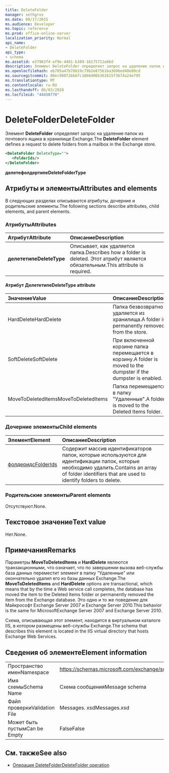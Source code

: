 ```yaml
---
title: DeleteFolder
manager: sethgros
ms.date: 09/17/2015
ms.audience: Developer
ms.topic: reference
ms.prod: office-online-server
localization_priority: Normal
api_name:
- DeleteFolder
api_type:
- schema
ms.assetid: e37963f4-af9e-4481-b389-16175711e66d
description: Элемент DeleteFolder определяет запрос на удаление папок из почтового ящика в хранилище Exchange.
ms.openlocfilehash: eb705a47b78b19c79b2e87561ba3696ed40e09cd
ms.sourcegitcommit: 88ec988f2bb67c1866d06b361615f3674a24e795
ms.translationtype: MT
ms.contentlocale: ru-RU
ms.lasthandoff: 06/03/2020
ms.locfileid: "44458770"
---
```

# <a name="deletefolder"></a><span data-ttu-id="f3aa9-103">DeleteFolder</span><span class="sxs-lookup"><span data-stu-id="f3aa9-103">DeleteFolder</span></span>

<span data-ttu-id="f3aa9-104">Элемент **DeleteFolder** определяет запрос на удаление папок из почтового ящика в хранилище Exchange.</span><span class="sxs-lookup"><span data-stu-id="f3aa9-104">The **DeleteFolder** element defines a request to delete folders from a mailbox in the Exchange store.</span></span> 
  
```XML
<DeleteFolder DeleteType="">
   <FolderIds/>
</DeleteFolder>
```

 <span data-ttu-id="f3aa9-105">**делетефолдертипе**</span><span class="sxs-lookup"><span data-stu-id="f3aa9-105">**DeleteFolderType**</span></span>
## <a name="attributes-and-elements"></a><span data-ttu-id="f3aa9-106">Атрибуты и элементы</span><span class="sxs-lookup"><span data-stu-id="f3aa9-106">Attributes and elements</span></span>

<span data-ttu-id="f3aa9-107">В следующих разделах описываются атрибуты, дочерние и родительские элементы.</span><span class="sxs-lookup"><span data-stu-id="f3aa9-107">The following sections describe attributes, child elements, and parent elements.</span></span>
  
### <a name="attributes"></a><span data-ttu-id="f3aa9-108">Атрибуты</span><span class="sxs-lookup"><span data-stu-id="f3aa9-108">Attributes</span></span>

|<span data-ttu-id="f3aa9-109">**Атрибут**</span><span class="sxs-lookup"><span data-stu-id="f3aa9-109">**Attribute**</span></span>|<span data-ttu-id="f3aa9-110">**Описание**</span><span class="sxs-lookup"><span data-stu-id="f3aa9-110">**Description**</span></span>|
|:-----|:-----|
|<span data-ttu-id="f3aa9-111">**делететипе**</span><span class="sxs-lookup"><span data-stu-id="f3aa9-111">**DeleteType**</span></span> <br/> |<span data-ttu-id="f3aa9-112">Описывает, как удаляется папка.</span><span class="sxs-lookup"><span data-stu-id="f3aa9-112">Describes how a folder is deleted.</span></span> <span data-ttu-id="f3aa9-113">Этот атрибут является обязательным.</span><span class="sxs-lookup"><span data-stu-id="f3aa9-113">This attribute is required.</span></span>  <br/> |
   
#### <a name="deletetype-attribute"></a><span data-ttu-id="f3aa9-114">Атрибут Делететипе</span><span class="sxs-lookup"><span data-stu-id="f3aa9-114">DeleteType attribute</span></span>

|<span data-ttu-id="f3aa9-115">**Значение**</span><span class="sxs-lookup"><span data-stu-id="f3aa9-115">**Value**</span></span>|<span data-ttu-id="f3aa9-116">**Описание**</span><span class="sxs-lookup"><span data-stu-id="f3aa9-116">**Description**</span></span>|
|:-----|:-----|
|<span data-ttu-id="f3aa9-117">HardDelete</span><span class="sxs-lookup"><span data-stu-id="f3aa9-117">HardDelete</span></span>  <br/> |<span data-ttu-id="f3aa9-118">Папка безвозвратно удаляется из хранилища.</span><span class="sxs-lookup"><span data-stu-id="f3aa9-118">A folder is permanently removed from the store.</span></span>  <br/> |
|<span data-ttu-id="f3aa9-119">SoftDelete</span><span class="sxs-lookup"><span data-stu-id="f3aa9-119">SoftDelete</span></span>  <br/> |<span data-ttu-id="f3aa9-120">При включенной корзине папка перемещается в корзину.</span><span class="sxs-lookup"><span data-stu-id="f3aa9-120">A folder is moved to the dumpster if the dumpster is enabled.</span></span>  <br/> |
|<span data-ttu-id="f3aa9-121">MoveToDeletedItems</span><span class="sxs-lookup"><span data-stu-id="f3aa9-121">MoveToDeletedItems</span></span>  <br/> |<span data-ttu-id="f3aa9-122">Папка перемещается в папку "Удаленные".</span><span class="sxs-lookup"><span data-stu-id="f3aa9-122">A folder is moved to the Deleted Items folder.</span></span>  <br/> |
   
### <a name="child-elements"></a><span data-ttu-id="f3aa9-123">Дочерние элементы</span><span class="sxs-lookup"><span data-stu-id="f3aa9-123">Child elements</span></span>

|<span data-ttu-id="f3aa9-124">**Элемент**</span><span class="sxs-lookup"><span data-stu-id="f3aa9-124">**Element**</span></span>|<span data-ttu-id="f3aa9-125">**Описание**</span><span class="sxs-lookup"><span data-stu-id="f3aa9-125">**Description**</span></span>|
|:-----|:-----|
|[<span data-ttu-id="f3aa9-126">фолдеридс</span><span class="sxs-lookup"><span data-stu-id="f3aa9-126">FolderIds</span></span>](folderids.md) <br/> |<span data-ttu-id="f3aa9-127">Содержит массив идентификаторов папок, которые используются для идентификации папок, которые необходимо удалить.</span><span class="sxs-lookup"><span data-stu-id="f3aa9-127">Contains an array of folder identifiers that are used to identify folders to delete.</span></span>  <br/> |
   
### <a name="parent-elements"></a><span data-ttu-id="f3aa9-128">Родительские элементы</span><span class="sxs-lookup"><span data-stu-id="f3aa9-128">Parent elements</span></span>

<span data-ttu-id="f3aa9-129">Отсутствуют.</span><span class="sxs-lookup"><span data-stu-id="f3aa9-129">None.</span></span>
  
## <a name="text-value"></a><span data-ttu-id="f3aa9-130">Текстовое значение</span><span class="sxs-lookup"><span data-stu-id="f3aa9-130">Text value</span></span>

<span data-ttu-id="f3aa9-131">Нет.</span><span class="sxs-lookup"><span data-stu-id="f3aa9-131">None.</span></span>
  
## <a name="remarks"></a><span data-ttu-id="f3aa9-132">Примечания</span><span class="sxs-lookup"><span data-stu-id="f3aa9-132">Remarks</span></span>

<span data-ttu-id="f3aa9-133">Параметры **MoveToDeletedItems** и **HardDelete** являются транзакционными, что означает, что по завершении вызова веб-службы база данных переместит элемент в папку "Удаленные" или окончательно удалил его из базы данных Exchange.</span><span class="sxs-lookup"><span data-stu-id="f3aa9-133">The **MoveToDeletedItems** and **HardDelete** options are transactional, which means that by the time a Web service call completes, the database has moved the item to the Deleted Items folder or permanently removed the item from the Exchange database.</span></span> <span data-ttu-id="f3aa9-134">Это одно и то же поведение для Майкрософт Exchange Server 2007 и Exchange Server 2010.</span><span class="sxs-lookup"><span data-stu-id="f3aa9-134">This behavior is the same for MicrosoftExchange Server 2007 and Exchange Server 2010.</span></span> 
  
<span data-ttu-id="f3aa9-135">Схема, описывающая этот элемент, находится в виртуальном каталоге IIS, в котором размещены веб-службы Exchange.</span><span class="sxs-lookup"><span data-stu-id="f3aa9-135">The schema that describes this element is located in the IIS virtual directory that hosts Exchange Web Services.</span></span>
  
## <a name="element-information"></a><span data-ttu-id="f3aa9-136">Сведения об элементе</span><span class="sxs-lookup"><span data-stu-id="f3aa9-136">Element information</span></span>

|||
|:-----|:-----|
|<span data-ttu-id="f3aa9-137">Пространство имен</span><span class="sxs-lookup"><span data-stu-id="f3aa9-137">Namespace</span></span>  <br/> |https://schemas.microsoft.com/exchange/services/2006/messages  <br/> |
|<span data-ttu-id="f3aa9-138">Имя схемы</span><span class="sxs-lookup"><span data-stu-id="f3aa9-138">Schema Name</span></span>  <br/> |<span data-ttu-id="f3aa9-139">Схема сообщения</span><span class="sxs-lookup"><span data-stu-id="f3aa9-139">Message schema</span></span>  <br/> |
|<span data-ttu-id="f3aa9-140">Файл проверки</span><span class="sxs-lookup"><span data-stu-id="f3aa9-140">Validation File</span></span>  <br/> |<span data-ttu-id="f3aa9-141">Messages. xsd</span><span class="sxs-lookup"><span data-stu-id="f3aa9-141">Messages.xsd</span></span>  <br/> |
|<span data-ttu-id="f3aa9-142">Может быть пустым</span><span class="sxs-lookup"><span data-stu-id="f3aa9-142">Can be Empty</span></span>  <br/> |<span data-ttu-id="f3aa9-143">False</span><span class="sxs-lookup"><span data-stu-id="f3aa9-143">False</span></span>  <br/> |
   
## <a name="see-also"></a><span data-ttu-id="f3aa9-144">См. также</span><span class="sxs-lookup"><span data-stu-id="f3aa9-144">See also</span></span>

- [<span data-ttu-id="f3aa9-145">Операция DeleteFolder</span><span class="sxs-lookup"><span data-stu-id="f3aa9-145">DeleteFolder operation</span></span>](deletefolder-operation.md)

